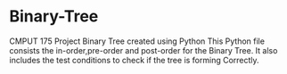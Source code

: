 # Binary-Tree
CMPUT 175 Project
Binary Tree created using Python
This Python file consists the in-order,pre-order and post-order for the Binary Tree.
It also includes the test conditions to check if the tree is forming Correctly.
 
